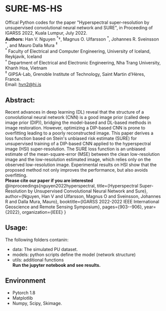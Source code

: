 # SURE-MS-HS <br>
Offical Python codes for the paper "Hyperspectral super-resolution by unsupervised convolutional neural network and SURE", in Proceeding of IGARSS 2022, Kuala Lumpur, July 2022.<br>
**Authors:** Han V. Nguyen $^\ast \dagger$, Magnus O. Ulfarsson $^\ast$,  Johannes R. Sveinsson $^\ast$, and Mauro Dalla Mura $^\ddagger$ <br>
$^\ast$ Faculty of Electrical and Computer Engineering, University of Iceland, Reykjavik, Iceland<br>
$^\dagger$ Department of Electrical and Electronic Engineering, Nha Trang University, Khanh Hoa, Vietnam<br>
$^\ddagger$ GIPSA-Lab, Grenoble Institute of Technology, Saint Martin d’Hères, France.<br>
Email: hvn2@hi.is

## Abstract:<br>
Recent advances in deep learning (DL) reveal that the structure of a convolutional neural network (CNN) is a good image prior (called deep image prior (DIP)), bridging the model-based and DL-based methods in image restoration. However, optimizing a DIP-based CNN is prone to overfitting leading to a poorly reconstructed image. This paper derives a loss function based on Stein's unbiased risk estimate (SURE) for unsupervised training of a DIP-based CNN applied to the hyperspectral image (HSI) super-resolution. The SURE loss function is an unbiased estimate of the mean-square-error (MSE) between the clean low-resolution image and the low-resolution estimated image, which relies only on the observed low-resolution image. Experimental results on HSI show that the proposed method not only improves the performance, but also avoids overfitting.
<br>
 **Please cite our paper if you are interested**<br>
 @inproceedings{nguyen2022hyperspectral,
  title={Hyperspectral Super-Resolution by Unsupervised Convolutional Neural Network and Sure},
  author={Nguyen, Han V and Ulfarsson, Magnus O and Sveinsson, Johannes R and Dalla Mura, Mauro},
  booktitle={IGARSS 2022-2022 IEEE International Geoscience and Remote Sensing Symposium},
  pages={903--906},
  year={2022},
  organization={IEEE}
}
## Usage:<br>
The following folders contanin:
- data: The simulated PU dataset.
- models: python scripts define the model (network structure)
- utils: additional functions<br>
**Run the jupyter notebook and see results.**
## Environment
- Pytorch 1.8
- Matplotlib
- Numpy, Scipy, Skimage.